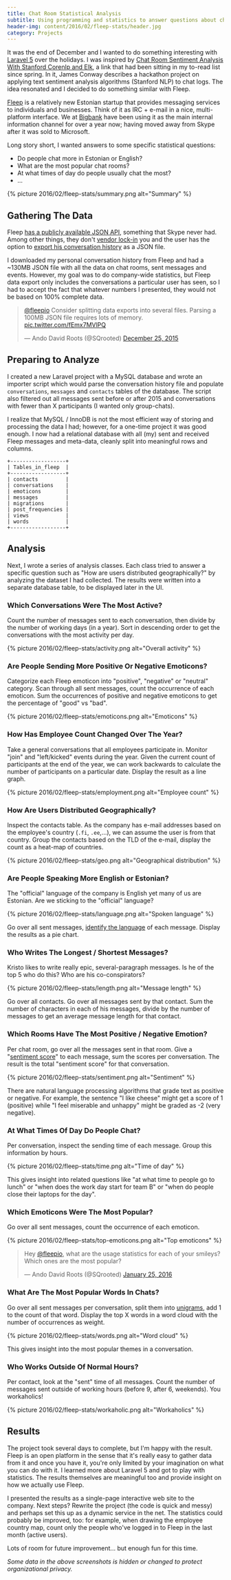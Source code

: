 ```yaml
---
title: Chat Room Statistical Analysis
subtitle: Using programming and statistics to answer questions about chatting habits
header-img: content/2016/02/fleep-stats/header.jpg
category: Projects
---
```


It was the end of December and I wanted to do something interesting with [Laravel 5](https://laravel.com) over the holidays. I was inspired by [Chat Room Sentiment Analysis With Stanford Corenlp and Elk](http://blog.jaywayco.co.uk/chat-room-sentiment-analysis-with-stanford-corenlp-and-elk), a link that had been sitting in my to-read list since spring. In it, James Conway describes a hackathon project on applying text sentiment analysis algorithms (Stanford NLP) to chat logs. The idea resonated and I decided to do something similar with Fleep.

[Fleep](https://fleep.io) is a relatively new Estonian startup that provides messaging services to individuals and businesses. Think of it as IRC + e-mail in a nice, multi-platform interface. We at [Bigbank](https://bigbank.eu) have been using it as the main internal information channel for over a year now; having moved away from Skype after it was sold to Microsoft.

Long story short, I wanted answers to some specific statistical questions:

- Do people chat more in Estonian or English?
- What are the most popular chat rooms?
- At what times of day do people usually chat the most?
- ...

{% picture 2016/02/fleep-stats/summary.png alt="Summary" %}

## Gathering The Data

Fleep [has a publicly available JSON API](https://fleep.io/fleepapi), something that Skype never had. Among other things, they don't [vendor lock-in](https://en.wikipedia.org/wiki/Vendor_lock-in) you and the user has the option to [export his conversation history](https://fleep.io/blog/2015/09/fleep-conversation-history-export-is-here) as a JSON file.

I downloaded my personal conversation history from Fleep and had a ~130MB JSON file with all the data on chat rooms, sent messages and events. However, my goal was to do company-wide statistics, but Fleep data export only includes the conversations a particular user has seen, so I had to accept the fact that whatever numbers I presented, they would not be based on 100% complete data.

<blockquote class="twitter-tweet" lang="en"><p lang="en" dir="ltr"><a href="https://twitter.com/fleepio">@fleepio</a> Consider splitting data exports into several files. Parsing a 100MB JSON file requires lots of memory. <a href="https://t.co/fEmx7MVlPQ">pic.twitter.com/fEmx7MVlPQ</a></p>&mdash; Ando David Roots (@SQrooted) <a href="https://twitter.com/SQrooted/status/680402839865278464">December 25, 2015</a></blockquote>

## Preparing to Analyze

I created a new Laravel project with a MySQL database and wrote an importer script which would parse the conversation history file and populate `conversations`, `messages` and `contacts` tables of the database. The script also filtered out all messages sent before or after 2015 and conversations with fewer than X participants (I wanted only group-chats).

I realize that MySQL / InnoDB is not the most efficient way of storing and processing the data I had; however, for a one-time project it was good enough. I now had a relational database with all (my) sent and received Fleep messages and meta-data, cleanly split into meaningful rows and columns.

```
+------------------+
| Tables_in_fleep  |
+------------------+
| contacts         |
| conversations    |
| emoticons        |
| messages         |
| migrations       |
| post_frequencies |
| views            |
| words            |
+------------------+
```

## Analysis

Next, I wrote a series of analysis classes. Each class tried to answer a specific question such as "How are users distributed geographically?" by analyzing the dataset I had collected. The results were written into a separate database table, to be displayed later in the UI.

### Which Conversations Were The Most Active?

Count the number of messages sent to each conversation, then divide by the number of working days (in a year). Sort in descending order to get the conversations with the most activity per day.

{% picture 2016/02/fleep-stats/activity.png alt="Overall activity" %}

### Are People Sending More Positive Or Negative Emoticons?

Categorize each Fleep emoticon into "positive", "negative" or "neutral" category. Scan through all sent messages, count the occurrence of each emoticon. Sum the occurrences of positive and negative emoticons to get the percentage of "good" vs "bad".

{% picture 2016/02/fleep-stats/emoticons.png alt="Emoticons" %}

### How Has Employee Count Changed Over The Year?

Take a general conversations that all employees participate in. Monitor "join" and "left/kicked" events during the year. Given the current count of participants at the end of the year, we can work backwards to calculate the number of participants on a particular date. Display the result as a line graph.

{% picture 2016/02/fleep-stats/employment.png alt="Employee count" %}

### How Are Users Distributed Geographically?

Inspect the contacts table. As the company has e-mail addresses based on the employee's country (`.fi`, `.ee`,...), we can assume the user is from that country. Group the contacts based on the TLD of the e-mail, display the count as a heat-map of countries.

{% picture 2016/02/fleep-stats/geo.png alt="Geographical distribution" %}

### Are People Speaking More English or Estonian?

The "official" language of the company is English yet many of us are Estonian. Are we sticking to the "official" language?

{% picture 2016/02/fleep-stats/language.png alt="Spoken language" %}

Go over all sent messages, [identify the language](https://github.com/crodas/LanguageDetector) of each message. Display the results as a pie chart.

### Who Writes The Longest / Shortest Messages?

Kristo likes to write really epic, several-paragraph messages. Is he of the top 5 who do this? Who are his co-conspirators?

{% picture 2016/02/fleep-stats/length.png alt="Message length" %}

Go over all contacts. Go over all messages sent by that contact. Sum the number of characters in each of his messages, divide by the number of messages to get an average message length for that contact.

### Which Rooms Have The Most Positive / Negative Emotion?

Per chat room, go over all the messages sent in that room. Give a "[sentiment score](https://github.com/anroots/docker-sentiment)" to each message, sum the scores per conversation. The result is the total "sentiment score" for that conversation.

{% picture 2016/02/fleep-stats/sentiment.png alt="Sentiment" %}

There are natural language processing algorithms that grade text as positive or negative. For example, the sentence "I like cheese" might get a score of 1 (positive) while "I feel miserable and unhappy" might be graded as -2 (very negative).

### At What Times Of Day Do People Chat?

Per conversation, inspect the sending time of each message. Group this information by hours.

{% picture 2016/02/fleep-stats/time.png alt="Time of day" %}

This gives insight into related questions like "at what time to people go to lunch" or "when does the work day start for team B" or "when do people close their laptops for the day".

### Which Emoticons Were The Most Popular?

Go over all sent messages, count the occurrence of each emoticon.

{% picture 2016/02/fleep-stats/top-emoticons.png alt="Top emoticons" %}

<blockquote class="twitter-tweet" lang="en"><p lang="en" dir="ltr">Hey <a href="https://twitter.com/fleepio">@fleepio</a>, what are the usage statistics for each of your smileys? Which ones are the most popular?</p>&mdash; Ando David Roots (@SQrooted) <a href="https://twitter.com/SQrooted/status/691725875713277952">January 25, 2016</a></blockquote>

### What Are The Most Popular Words In Chats?

Go over all sent messages per conversation, split them into [unigrams](https://en.wikipedia.org/wiki/N-gram), add 1 to the count of that word. Display the top X words in a word cloud with the number of occurrences as weight.

{% picture 2016/02/fleep-stats/words.png alt="Word cloud" %}

This gives insight into the most popular themes in a conversation.

### Who Works Outside Of Normal Hours?

Per contact, look at the "sent" time of all messages. Count the number of messages sent outside of working hours (before 9, after 6, weekends). You workaholics!

{% picture 2016/02/fleep-stats/workaholic.png alt="Workaholics" %}

## Results

The project took several days to complete, but I'm happy with the result. Fleep is an open platform in the sense that it's really easy to gather data from it and once you have it, you're only limited by your imagination on what you can do with it. I learned more about Laravel 5 and got to play with statistics. The results themselves are meaningful too and provide insight on how we actually use Fleep.

I presented the results as a single-page interactive web site to the company. Next steps? Rewrite the project (the code is quick and messy) and perhaps set this up as a dynamic service in the net. The statistics could probably be improved, too: for example, when drawing the employee country map, count only the people who've logged in to Fleep in the last month (active users).

Lots of room for future improvement... but enough fun for this time.

*Some data in the above screenshots is hidden or changed to protect organizational privacy.*

<script async src="//platform.twitter.com/widgets.js" charset="utf-8"></script>